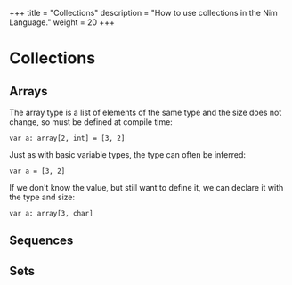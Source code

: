 +++
title = "Collections"
description = "How to use collections in the Nim Language."
weight = 20
+++

# Collections

## Arrays

The array type is a list of elements of the same type and the size does not change, so must be defined at compile time:

```
var a: array[2, int] = [3, 2]
```
Just as with basic variable types, the type can often be inferred:
```
var a = [3, 2]
```
If we don't know the value, but still want to define it, we can declare it with the type and size:
```
var a: array[3, char]
```

## Sequences

## Sets
